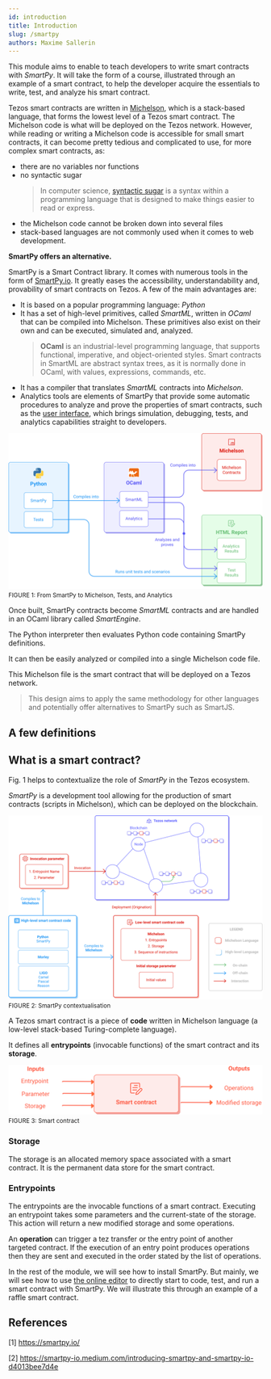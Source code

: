 ```yaml
---
id: introduction
title: Introduction
slug: /smartpy
authors: Maxime Sallerin
---
```


This module aims to enable to teach developers to write smart contracts with _SmartPy_. It will take the form of a course, illustrated through an example of a smart contract, to help the developer acquire the essentials to write, test, and analyze his smart contract.

Tezos smart contracts are written in [Michelson](https://opentezos.com/michelson), which is a stack-based language, that forms the lowest level of a Tezos smart contract. The Michelson code is what will be deployed on the Tezos network. However, while reading or writing a Michelson code is accessible for small smart contracts, it can become pretty tedious and complicated to use, for more complex smart contracts, as:

- there are no variables nor functions
- no syntactic sugar
  > In computer science, [syntactic sugar](https://en.wikipedia.org/wiki/Syntactic_sugar)  is a syntax within a programming language that is designed to make things easier to read or express.
- the Michelson code cannot be broken down into several files
- stack-based languages are not commonly used when it comes to web development.

**SmartPy offers an alternative.**

SmartPy is a Smart Contract library. It comes with numerous tools in the form of [SmartPy.io](https://smartpy.io/). It greatly eases the accessibility, understandability and, provability of smart contracts on Tezos. A few of the main advantages are:

- It is based on a popular programming language: _Python_
- It has a set of high-level primitives, called _SmartML_, written in _OCaml_ that can be compiled into Michelson. These primitives also exist on their own and can be executed, simulated and, analyzed.
  > **OCaml** is an industrial-level programming language, that supports functional, imperative, and object-oriented styles.
  > Smart contracts in SmartML are abstract syntax trees, as it is normally done in OCaml, with values, expressions, commands, etc.
- It has a compiler that translates _SmartML_ contracts into _Michelson_.
- Analytics tools are elements of SmartPy that provide some automatic procedures to analyze and prove the properties of smart contracts, such as the [user interface](https://smartpy.io/ide), which brings simulation, debugging, tests, and analytics capabilities straight to developers.

![](../../static/img/smartpy/smartpy_intro.svg)
<small className="figure">FIGURE 1: From SmartPy to Michelson, Tests, and Analytics </small>

Once built, SmartPy contracts become _SmartML_ contracts and are handled in an OCaml library called _SmartEngine_.

The Python interpreter then evaluates Python code containing SmartPy definitions.

It can then be easily analyzed or compiled into a single Michelson code file.

This Michelson file is the smart contract that will be deployed on a Tezos network.

> This design aims to apply the same methodology for other languages and potentially offer alternatives to SmartPy such as SmartJS.

## A few definitions

## What is a smart contract?

Fig. 1 helps to contextualize the role of _SmartPy_ in the Tezos ecosystem.

_SmartPy_ is a development tool allowing for the production of smart contracts (scripts in Michelson), which can be deployed on the blockchain.

![](../../static/img/ligo/intro_schema.svg)
<small className="figure">FIGURE 2: SmartPy contextualisation </small>

A Tezos smart contract is a piece of **code** written in Michelson language (a low-level stack-based Turing-complete language).

It defines all **entrypoints** (invocable functions) of the smart contract and its **storage**.

![](../../static/img/ligo/smart_contract.svg)
<small className="figure">FIGURE 3: Smart contract</small>

### Storage
The storage is an allocated memory space associated with a smart contract. It is the permanent data store for the smart contract.

### Entrypoints
The entrypoints are the invocable functions of a smart contract. Executing an entrypoint takes some parameters and the current-state of the storage. This action will return a new modified storage and some operations.

<NotificationBar>
  <p>

An **operation** can trigger a tez transfer or the entry point of another targeted contract. If the execution of an entry point produces operations then they are sent and executed in the order stated by the list of operations.

  </p>
</NotificationBar>

In the rest of the module, we will see how to install SmartPy. But mainly, we will see how to use [the online editor](https://smartpy.io/ide) to directly start to code, test, and run a smart contract with SmartPy. We will illustrate this through an example of a raffle smart contract.

## References
[1] https://smartpy.io/

[2] https://smartpy-io.medium.com/introducing-smartpy-and-smartpy-io-d4013bee7d4e

